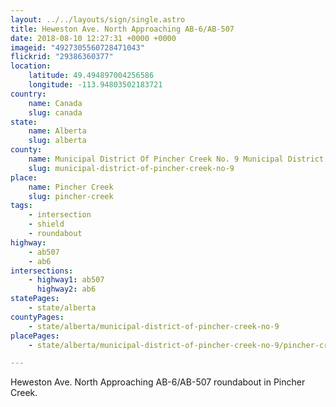 ```yaml
---
layout: ../../layouts/sign/single.astro
title: Heweston Ave. North Approaching AB-6/AB-507
date: 2018-08-10 12:27:31 +0000 +0000
imageid: "4927305560728471043"
flickrid: "29386360377"
location:
    latitude: 49.494897004256586
    longitude: -113.94803502183721
country:
    name: Canada
    slug: canada
state:
    name: Alberta
    slug: alberta
county:
    name: Municipal District Of Pincher Creek No. 9 Municipal District
    slug: municipal-district-of-pincher-creek-no-9
place:
    name: Pincher Creek
    slug: pincher-creek
tags:
    - intersection
    - shield
    - roundabout
highway:
    - ab507
    - ab6
intersections:
    - highway1: ab507
      highway2: ab6
statePages:
    - state/alberta
countyPages:
    - state/alberta/municipal-district-of-pincher-creek-no-9
placePages:
    - state/alberta/municipal-district-of-pincher-creek-no-9/pincher-creek

---
```

Heweston Ave. North Approaching AB-6/AB-507 roundabout in Pincher Creek.
